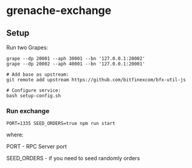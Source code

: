 # grenache-exchange

## Setup

Run two Grapes:

```
grape --dp 20001 --aph 30001 --bn '127.0.0.1:20002'
grape --dp 20002 --aph 40001 --bn '127.0.0.1:20001'
```

```
# Add base as upstream:
git remote add upstream https://github.com/bitfinexcom/bfx-util-js

# Configure service:
bash setup-config.sh
```


### Run exchange

```
PORT=1335 SEED_ORDERS=true npm run start
```
where:

PORT -  RPC Server port

SEED_ORDERS - if you need to seed randomly orders